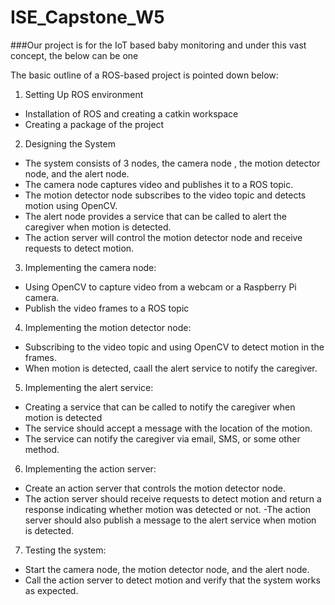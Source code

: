 # ISE_Capstone_W5

###Our project is for the IoT based baby monitoring and under this vast concept, the below can be one 

The basic outline of a ROS-based project is pointed down below:

1. Setting Up ROS environment 

- Installation of ROS and creating a catkin workspace
- Creating a package of the project 

2. Designing the System

- The system consists of 3 nodes, the camera node , the motion detector node, and the alert node. 
- The camera node captures video and publishes it to a ROS topic.
- The motion detector node subscribes to the video topic and detects motion using OpenCV.
- The alert node provides a service that can be called to alert the caregiver when motion is detected.
- The action server will control the motion detector node and receive requests to detect motion. 

3. Implementing the camera node:
- Using OpenCV to capture video from a webcam or a Raspberry Pi camera. 
- Publish the video frames to a ROS topic

4. Implementing the motion detector node:
- Subscribing to the video topic and using OpenCV to detect motion in the frames.
- When motion is detected, caall the alert service to notify the caregiver.

5. Implementing the alert service:
- Creating a service that can be called to notify the caregiver when motion is detected 
- The service should accept a message with the location of the motion.
- The service can notify the caregiver via email, SMS, or some other method.

6. Implementing the action server:

 - Create an action server that controls the motion detector node.
 - The action server should receive requests to detect motion and return a response indicating      whether motion was detected or not.
 -The action server should also publish a message to the alert service when motion is detected.

7. Testing the system:

- Start the camera node, the motion detector node, and the alert node.
- Call the action server to detect motion and verify that the system works as expected.
